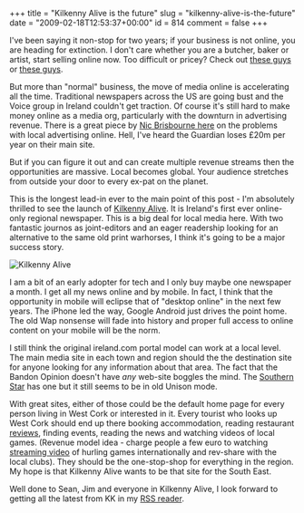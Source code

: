 +++
title = "Kilkenny Alive is the future"
slug = "kilkenny-alive-is-the-future"
date = "2009-02-18T12:53:37+00:00"
id = 814
comment = false
+++

I've been saying it non-stop for two years; if your business is not online, you are heading for extinction. I don't care whether you are a butcher, baker or artist, start selling online now. Too difficult or pricey? Check out [these guys](http://shop.venda.com/) or [these guys](http://www.nitrosell.com/).

But more than "normal" business, the move of media online is accelerating all the time. Traditional newspapers across the US are going bust and the Voice group in Ireland couldn't get traction. Of course it's still hard to make money online as a media org, particularly with the downturn in advertising revenue. There is a great piece by [Nic Brisbourne here](http://www.theequitykicker.com/2009/02/17/local-advertising-a-market-destroyed-by-the-web/) on the problems with local advertising online. Hell, I've heard the Guardian loses £20m per year on their main site.

But if you can figure it out and can create multiple revenue streams then the opportunities are massive. Local becomes global. Your audience stretches from outside your door to every ex-pat on the planet.

This is the longest lead-in ever to the main point of this post - I'm absolutely thrilled to see the launch of [Kilkenny Alive](http://www.kilkennyalive.com/). It is Ireland's first ever online-only regional newspaper. This is a big deal for local media here. With two fantastic journos as joint-editors and an eager readership looking for an alternative to the same old print warhorses, I think it's going to be a major success story.

![](http://www.kilkennyalive.com/sites/default/files/pp_newswire_logo.jpg "Kilkenny Alive")

I am a bit of an early adopter for tech and I only buy maybe one newspaper a month. I get all my news online and by mobile. In fact, I think that the opportunity in mobile will eclipse that of "desktop online" in the next few years. The iPhone led the way, Google Android just drives the point home. The old Wap nonsense will fade into history and proper full access to online content on your mobile will be the norm.

I still think the original ireland.com portal model can work at a local level. The main media site in each town and region should the the destination site for anyone looking for any information about that area. The fact that the Bandon Opinion doesn't have _any_ web-site boggles the mind. The [Southern Star](http://www.southernstar.ie/) has one but it still seems to be in old Unison mode.

With great sites, either of those could be the default home page for every person living in West Cork or interested in it. Every tourist who looks up West Cork should end up there booking accommodation, reading restaurant [reviews](http://business.loudervoice.com/), finding events, reading the news and watching videos of local games. (Revenue model idea - charge people a few euro to watching [streaming video](http://www.ustream.tv/) of hurling games internationally and rev-share with the local clubs). They should be the one-stop-shop for everything in the region. My hope is that Kilkenny Alive wants to be that site for the South East.

Well done to Sean, Jim and everyone in Kilkenny Alive, I look forward to getting all the latest from KK in my [RSS reader](http://google.com/reader).
